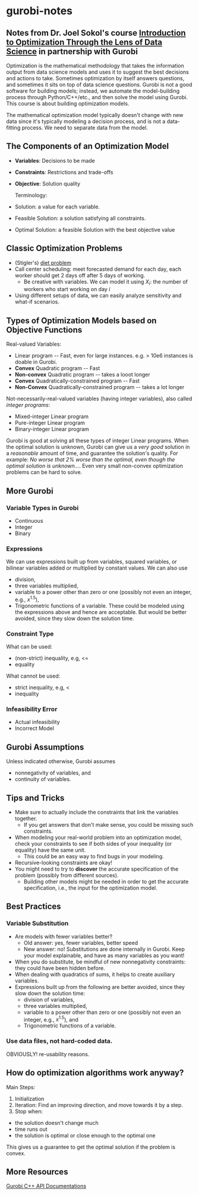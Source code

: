 # gurobi-notes
## Notes from Dr. Joel Sokol's course [Introduction to Optimization Through the Lens of Data Science](https://www.gurobi.com/resources/intro-to-optimization-through-the-lens-of-data-science/) in partnership with Gurobi 

Optimization is the mathematical methodology that takes the information output from data science models and uses it to suggest the best decisions and actions to take.
Sometimes optimization by itself answers questions, and sometimes it sits on top of data science questions.
Gurobi is not a good software for building models; instead, we automate the model-building process through Python/C++/etc., and then solve the model using Gurobi.
This course is about building optimization models.

The mathematical optimization model typically doesn't change with new data since it's typically modeling a decision process, and is not a data-fitting process.
We need to separate data from the model.

## The Components of an Optimization Model
- **Variables**: Decisions to be made
- **Constraints**: Restrictions and trade-offs
- **Objective**: Solution quality

  Terminology:
- Solution: a value for each variable.
- Feasible Solution: a solution satisfying all constraints.
- Optimal Solution: a feasible Solution with the best objective value

## Classic Optimization Problems
- (Stigler's) [diet problem](https://en.wikipedia.org/wiki/Stigler_diet)
- Call center scheduling: meet forecasted demand for each day, each worker should get 2 days off after 5 days of working.
  - Be creative with variables. We can model it using $X_i$: the number of workers who start working on day $i$
- Using different setups of data, we can easily analyze sensitivity and what-if scenarios.

## Types of Optimization Models based on Objective Functions
Real-valued Variables:
- Linear program -- Fast, even for large instances. e.g. > 10e6 instances is doable in Gurobi.
- **Convex** Quadratic program -- Fast
- **Non-convex** Quadratic program -- takes a looot longer
- **Convex** Quadratically-constrained program -- Fast
- **Non-Convex** Quadratically-constrained program -- takes a lot longer

Not-necessarily-real-valued variables (having integer variables), also called _integer programs_:
- Mixed-integer Linear program
- Pure-integer Linear program
- Binary-integer Linear program
 
Gurobi is good at solving all these types of integer Linear programs. 
When the optimal solution is unknown, Gurobi can give us a _very good_ solution in a _reasonable_ amount of time, and guarantee the solution's quality. For example: _No worse that 2% worse than the optimal, even though the optimal solution is unknown..._.
Even very small non-convex optimization problems can be hard to solve. 
## More Gurobi
### Variable Types in Gurobi
- Continuous
- Integer
- Binary
### Expressions
We can use expressions built up from variables, squared variables, or bilinear variables added or multiplied by constant values.
We can also use 
- division,
- three variables multiplied,
- variable to a power other than zero or one (possibly not even an integer, e.g., $x^{1.5}$),
- Trigonometric functions of a variable.
These could be modeled using the expressions above and hence are acceptable.
But would be better avoided, since they slow down the solution time.
### Constraint Type
What can be used:
- (non-strict) inequality, e.g, <=
- equality

What cannot be used:
- strict inequality, e.g, <
- inequality
### Infeasibility Error
- Actual infeasibility
- Incorrect Model 
## Gurobi Assumptions
Unless indicated otherwise, Gurobi assumes
- nonnegativity of variables, and
- continuity of variables.
  
## Tips and Tricks
- Make sure to actually include the constraints that link the variables together.
  - If you get answers that don't make sense, you could be missing such constraints.
- When modeling your real-world problem into an optimization model, check your constraints to see if both sides of your inequality (or equality) have the same unit.
  - This could be an easy way to find bugs in your modeling.
- Recursive-looking constraints are okay!
- You might need to try to **discover** the accurate specification of the problem (possibly from different sources).
   - Building other models might be needed in order to get the accurate specification, i.e., the input for the optimization model.
## Best Practices
### Variable Substitution
- Are models with fewer variables better?
  - Old answer: yes, fewer variables, better speed
  - New answer: no! Substitutions are done internally in Gurobi. Keep your model explainable, and have as many variables as you want! 
- When you do substitute, be mindful of new nonnegativity constraints: they could have been hidden before.
- When dealing with quadratics of sums, it helps to create auxiliary variables.
- Expressions built up from the following are better avoided, since they slow down the solution time:
  - division of variables,
  - three variables multiplied,
  - variable to a power other than zero or one (possibly not even an integer, e.g., $x^{1.5}$), and
  - Trigonometric functions of a variable.
### Use data files, not hard-coded data.
OBVIOUSLY! re-usability reasons.

## How do optimization algorithms work anyway?
Main Steps:
1. Initialization
2. Iteration: Find an improving direction, and move towards it by a step.
3. Stop when:
  - the solution doesn't change much
  - time runs out
  - the solution is optimal or close enough to the optimal one

This gives us a guarantee to get the optimal solution if the problem is convex.

## More Resources
[Gurobi C++ API Documentations](https://docs.gurobi.com/projects/optimizer/en/current/reference/cpp.html)
